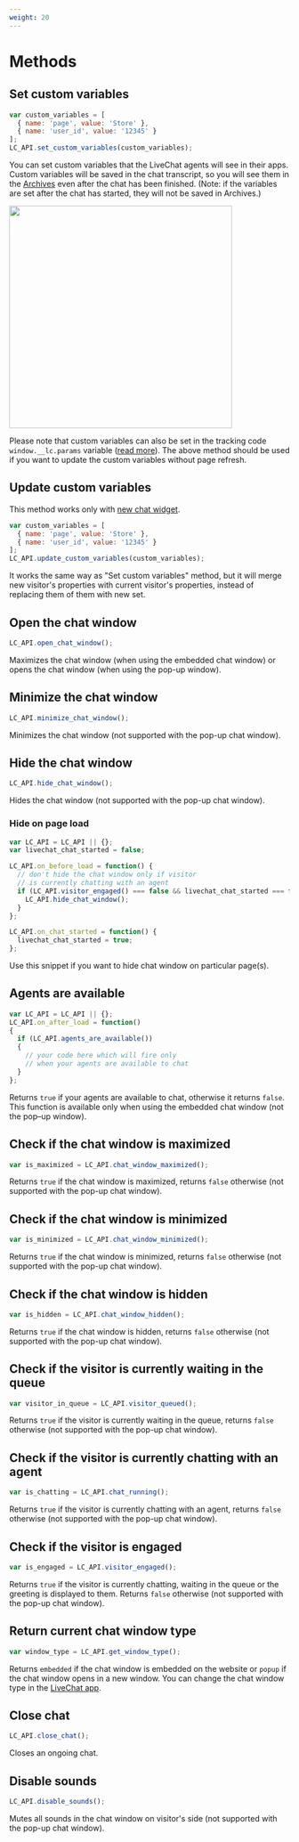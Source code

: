 ```yaml
---
weight: 20
---
```


# Methods

## Set custom variables

```js
var custom_variables = [
  { name: 'page', value: 'Store' },
  { name: 'user_id', value: '12345' }
];
LC_API.set_custom_variables(custom_variables);
```

You can set custom variables that the LiveChat agents will see in their apps. Custom variables will be saved in the chat transcript, so you will see them in the [Archives](https://my.livechatinc.com/archives) even after the chat has been finished. (Note: if the variables are set after the chat has started, they will not be saved in Archives.)

<img src="https://developers.livechatinc.com/wp-content/uploads/2015/12/custom-variables-in-livechat-u@2x.jpg" width="400"/>

Please note that custom variables can also be set in the tracking code `window.__lc.params` variable ([read more](#tracking-code)). The above method should be used if you want to update the custom variables without page refresh.

## Update custom variables

This method works only with [new chat widget](https://developers.livechatinc.com/blog/new-chat-window-look/).

```js
var custom_variables = [
  { name: 'page', value: 'Store' },
  { name: 'user_id', value: '12345' }
];
LC_API.update_custom_variables(custom_variables);
```

It works the same way as "Set custom variables" method, but it will merge new visitor's properties with current visitor's properties, instead of replacing them of them with new set.

## Open the chat window

```js
LC_API.open_chat_window();
```

Maximizes the chat window (when using the embedded chat window) or opens the chat window (when using the pop-up window).

## Minimize the chat window

```js
LC_API.minimize_chat_window();
```

Minimizes the chat window (not supported with the pop-up chat window).

## Hide the chat window

```js
LC_API.hide_chat_window();
```

Hides the chat window (not supported with the pop-up chat window).

### Hide on page load

```js
var LC_API = LC_API || {};
var livechat_chat_started = false;

LC_API.on_before_load = function() {
  // don't hide the chat window only if visitor
  // is currently chatting with an agent
  if (LC_API.visitor_engaged() === false && livechat_chat_started === false) {
    LC_API.hide_chat_window();
  }
};

LC_API.on_chat_started = function() {
  livechat_chat_started = true;
};

```

Use this snippet if you want to hide chat window on particular page(s).

## Agents are available

```js
var LC_API = LC_API || {};
LC_API.on_after_load = function()
{
  if (LC_API.agents_are_available())
  {
    // your code here which will fire only
    // when your agents are available to chat
  }
};
```

Returns `true` if your agents are available to chat, otherwise it returns `false`. This function is available only when using the embedded chat window (not the pop–up window).

## Check if the chat window is maximized

```js
var is_maximized = LC_API.chat_window_maximized();
```

Returns `true` if the chat window is maximized, returns `false` otherwise (not supported with the pop-up chat window).

## Check if the chat window is minimized

```js
var is_minimized = LC_API.chat_window_minimized();
```

Returns `true` if the chat window is minimized, returns `false` otherwise (not supported with the pop-up chat window).

## Check if the chat window is hidden

```js
var is_hidden = LC_API.chat_window_hidden();
```

Returns `true` if the chat window is hidden, returns `false` otherwise (not supported with the pop-up chat window).

## Check if the visitor is currently waiting in the queue

```js
var visitor_in_queue = LC_API.visitor_queued();
```

Returns `true` if the visitor is currently waiting in the queue, returns `false` otherwise (not supported with the pop-up chat window).

## Check if the visitor is currently chatting with an agent

```js
var is_chatting = LC_API.chat_running();
```

Returns `true` if the visitor is currently chatting with an agent, returns `false` otherwise (not supported with the pop-up chat window).

## Check if the visitor is engaged

```js
var is_engaged = LC_API.visitor_engaged();
```

Returns `true` if the visitor is currently chatting, waiting in the queue or the greeting is displayed to them. Returns `false` otherwise (not supported with the pop-up chat window).


## Return current chat window type

```js
var window_type = LC_API.get_window_type();
```

Returns `embedded` if the chat window is embedded on the website or `popup` if the chat window opens in a new window. You can change the chat window type in the [LiveChat app](https://my.livechatinc.com/settings/window-type).


## Close chat

```js
LC_API.close_chat();

```
Closes an ongoing chat.


## Disable sounds

```js
LC_API.disable_sounds();

```

Mutes all sounds in the chat window on visitor's side (not supported with the pop-up chat window).
